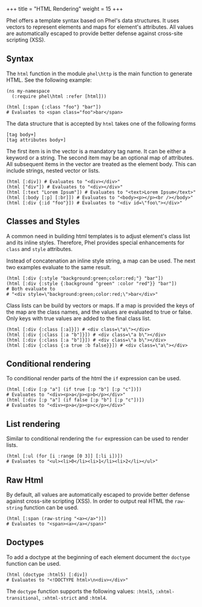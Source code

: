 +++
title = "HTML Rendering"
weight = 15
+++

Phel offers a template syntax based on Phel's data structures. It uses vectors to represent elements and maps for element's attributes. All values are automatically escaped to provide better defense against cross-site scripting (XSS).

## Syntax

The `html` function in the module `phel\http` is the main function to generate HTML. See the following example:

```phel
(ns my-namespace
  (:require phel\html :refer [html]))

(html [:span {:class "foo"} "bar"])
# Evaluates to <span class="foo">bar</span>
```

The data structure that is accepted by `html` takes one of the following forms

```phel
[tag body+]
[tag attributes body+]
```

The first item is in the vector is a mandatory tag name. It can be either a keyword or a string. The second item may be an optional map of attributes. All subsequent items in the vector are treated as the element body. This can include strings, nested vector or lists.

```phel
(html [:div]) # Evaluates to "<div></div>"
(html ["div"]) # Evaluates to "<div></div>"
(html [:text "Lorem Ipsum"]) # Evaluates to "<text>Lorem Ipsum</text>"
(html [:body [:p] [:br]]) # Evaluates to "<body><p></p><br /></body>"
(html [:div {:id "foo"}]) # Evaluates to "<div id=\"foo\"></div>"
```

## Classes and Styles

A common need in building html templates is to adjust element's class list and its inline styles. Therefore, Phel provides special enhancements for `class` and `style` attributes.

Instead of concatenation an inline style string, a map can be used. The next two examples evaluate to the same result.

```phel
(html [:div {:style "background:green;color:red;"} "bar"])
(html [:div {:style {:background "green" :color "red"}} "bar"])
# Both evaluate to
# "<div style=\"background:green;color:red;\">bar</div>"
```

Class lists can be build by vectors or maps. If a map is provided the keys of the map are the class names, and the values are evaluated to true or false. Only keys with true values are added to the final class list.

```phel
(html [:div {:class [:a]}]) # <div class=\"a\"></div>
(html [:div {:class [:a "b"]}]) # <div class=\"a b\"></div>
(html [:div {:class [:a "b"]}]) # <div class=\"a b\"></div>
(html [:div {:class {:a true :b false}}]) # <div class=\"a\"></div>
```

## Conditional rendering

To conditional render parts of the html the `if` expression can be used.

```phel
(html [:div [:p "a"] (if true [:p "b"] [:p "c"])])
# Evaluates to "<div><p>a</p><p>b</p></div>"
(html [:div [:p "a"] (if false [:p "b"] [:p "c"])])
# Evaluates to "<div><p>a</p><p>c</p></div>"
```

## List rendering

Similar to conditional rendering the `for` expression can be used to render lists.

```phel
(html [:ul (for [i :range [0 3]] [:li i])])
# Evaluates to "<ul><li>0</li><li>1</li><li>2</li></ul>"
```

## Raw Html

By default, all values are automatically escaped to provide better defense against cross-site scripting (XSS). In order to output real HTML the `raw-string` function can be used.

```phel
(html [:span (raw-string "<a></a>")])
# Evaluates to "<span><a></a></span>"
```

## Doctypes

To add a doctype at the beginning of each element document the `doctype` function can be used.

```phel
(html (doctype :html5) [:div])
# Evaluates to "<!DOCTYPE html>\n<div></div>"
```

The `doctype` function supports the following values: `:html5`, `:xhtml-transitional`, `:xhtml-strict` and `:html4`.
